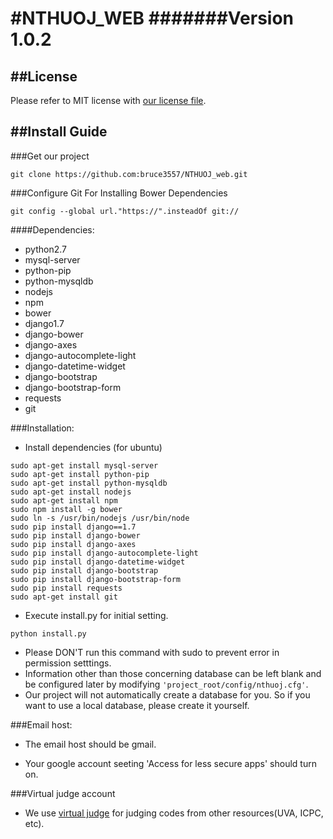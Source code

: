 #NTHUOJ_WEB
#######Version 1.0.2
=======

##License
---
Please refer to MIT license with [our license file](https://github.com/bruce3557/NTHUOJ_web/blob/master/LICENSE).

##Install Guide
---

###Get our project
```
git clone https://github.com:bruce3557/NTHUOJ_web.git
```

###Configure Git For Installing Bower Dependencies
```
git config --global url."https://".insteadOf git://
```

####Dependencies:
* python2.7
* mysql-server
* python-pip
* python-mysqldb
* nodejs
* npm
* bower
* django1.7
* django-bower
* django-axes
* django-autocomplete-light
* django-datetime-widget
* django-bootstrap
* django-bootstrap-form
* requests
* git

###Installation:
* Install dependencies (for ubuntu)
```
sudo apt-get install mysql-server
sudo apt-get install python-pip
sudo apt-get install python-mysqldb
sudo apt-get install nodejs
sudo apt-get install npm
sudo npm install -g bower
sudo ln -s /usr/bin/nodejs /usr/bin/node
sudo pip install django==1.7
sudo pip install django-bower
sudo pip install django-axes
sudo pip install django-autocomplete-light
sudo pip install django-datetime-widget
sudo pip install django-bootstrap
sudo pip install django-bootstrap-form
sudo pip install requests
sudo apt-get install git
```

* Execute install.py for initial setting.
```
python install.py
```
* Please DON'T run this command with sudo to prevent error in permission setttings.
* Information other than those concerning database can be left blank and be configured later by modifying `'project_root/config/nthuoj.cfg'`.
* Our project will not automatically create a database for you. So if you want to use a local database, please create it yourself.


###Email host:
* The email host should be gmail.

* Your google account seeting 'Access for less secure apps' should turn on.

###Virtual judge account
* We use [virtual judge](http://vjudge.net) for judging codes from other resources(UVA, ICPC, etc).

